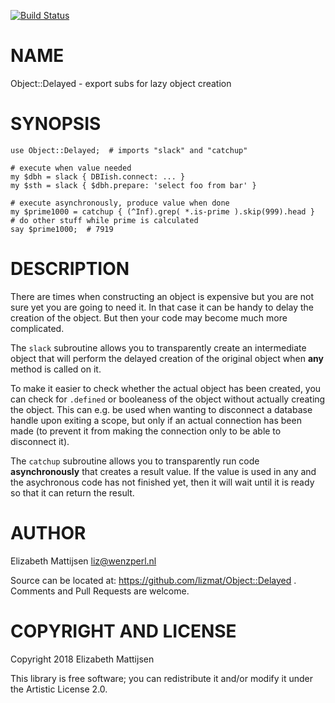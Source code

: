 [![Build Status](https://travis-ci.org/lizmat/Object-Delayed.svg?branch=master)](https://travis-ci.org/lizmat/Object-Delayed)

NAME
====

Object::Delayed - export subs for lazy object creation

SYNOPSIS
========

    use Object::Delayed;  # imports "slack" and "catchup"

    # execute when value needed
    my $dbh = slack { DBIish.connect: ... }
    my $sth = slack { $dbh.prepare: 'select foo from bar' }

    # execute asynchronously, produce value when done
    my $prime1000 = catchup { (^Inf).grep( *.is-prime ).skip(999).head }
    # do other stuff while prime is calculated
    say $prime1000;  # 7919

DESCRIPTION
===========

There are times when constructing an object is expensive but you are not sure yet you are going to need it. In that case it can be handy to delay the creation of the object. But then your code may become much more complicated.

The `slack` subroutine allows you to transparently create an intermediate object that will perform the delayed creation of the original object when **any** method is called on it.

To make it easier to check whether the actual object has been created, you can check for `.defined` or booleaness of the object without actually creating the object. This can e.g. be used when wanting to disconnect a database handle upon exiting a scope, but only if an actual connection has been made (to prevent it from making the connection only to be able to disconnect it).

The `catchup` subroutine allows you to transparently run code **asynchronously** that creates a result value. If the value is used in any and the asychronous code has not finished yet, then it will wait until it is ready so that it can return the result.

AUTHOR
======

Elizabeth Mattijsen <liz@wenzperl.nl>

Source can be located at: https://github.com/lizmat/Object::Delayed . Comments and Pull Requests are welcome.

COPYRIGHT AND LICENSE
=====================

Copyright 2018 Elizabeth Mattijsen

This library is free software; you can redistribute it and/or modify it under the Artistic License 2.0.

